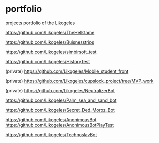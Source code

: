 # portfolio
projects portfolio of the Likogeles

https://github.com/Likogeles/TheHellGame

https://github.com/Likogeles/Buisnesstrips

https://github.com/Likogeles/simbirsoft_test

https://github.com/Likogeles/HistoryTest

(private) https://github.com/Likogeles/Mobile_student_front

(private) https://github.com/Likogeles/cupslock_project/tree/MVP_work

(private) https://github.com/Likogeles/NeutralizerBot

https://github.com/Likogeles/Palm_sea_and_sand_bot

https://github.com/Likogeles/Secret_Ded_Moroz_Bot

https://github.com/Likogeles/AnonimousBot
https://github.com/Likogeles/AnonimousBotPlayTest

https://github.com/Likogeles/TechnoslavBot
